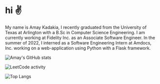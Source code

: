 # hi :v:
My name is Amay Kadakia, I recently graduated from the University of Texas at Arlington with a B.Sc in Computer Science Engineering. I am currently working at Fidelity Inc. as an Associate Software Engineer. In the summer of 2022, I interned as a Software Engineering Intern at Amdocs, Inc. working on a web-application using Python with a Flask framework.

![Amay's GitHub stats](https://github-readme-stats.vercel.app/api?username=kadakiaamay02&show_icons=true&theme=dark&count_private=true&hide=prs&count_forked=true)


![LeetCode activity](https://leetcard.jacoblin.cool/kadakiaamay02)

![Top Langs](https://github-readme-stats.vercel.app/api/top-langs/?username=kadakiaamay02&theme=dark&count_private=true&count_forked=true)
<a href="https://amaykadakia.com"></a>
